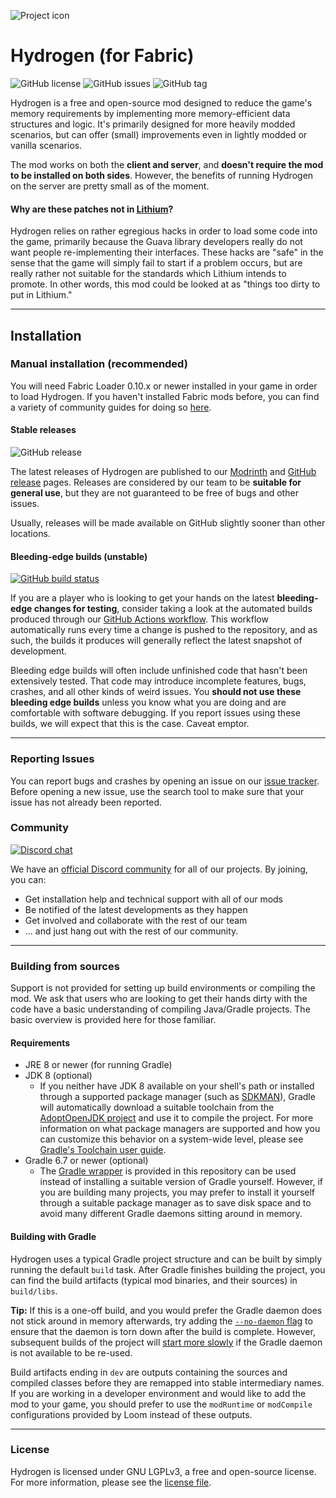 ![Project icon](src/main/resources/assets/hydrogen/icon.png?raw=true)

# Hydrogen (for Fabric)
![GitHub license](https://img.shields.io/github/license/CaffeineMC/hydrogen-fabric.svg)
![GitHub issues](https://img.shields.io/github/issues/CaffeineMC/hydrogen-fabric.svg)
![GitHub tag](https://img.shields.io/github/v/tag/CaffeineMC/hydrogen-fabric.svg)

Hydrogen is a free and open-source mod designed to reduce the game's memory requirements by implementing more
memory-efficient data structures and logic. It's primarily designed for more heavily modded scenarios, but can
offer (small) improvements even in lightly modded or vanilla scenarios.

The mod works on both the **client and server**, and **doesn't require the mod to be installed
on both sides**. However, the benefits of running Hydrogen on the server are pretty small as of the moment.

#### Why are these patches not in [Lithium](https://github.com/CaffeineMC/lithium-fabric)?

Hydrogen relies on rather egregious hacks in order to load some code into the game, primarily because the Guava
library developers really do not want people re-implementing their interfaces. These hacks are "safe" in the sense
that the game will simply fail to start if a problem occurs, but are really rather not suitable for the standards
which Lithium intends to promote. In other words, this mod could be looked at as "things too dirty to put in Lithium."

---

## Installation

### Manual installation (recommended)

You will need Fabric Loader 0.10.x or newer installed in your game in order to load Hydrogen. If you haven't installed
Fabric mods before, you can find a variety of community guides for doing so [here](https://fabricmc.net/wiki/install).

#### Stable releases

![GitHub release](https://img.shields.io/github/release/CaffeineMC/hydrogen-fabric.svg)

The latest releases of Hydrogen are published to our [Modrinth](https://modrinth.com/mods/hydrogen) and
[GitHub release](https://github.com/CaffeineMC/hydrogen-fabric/releases) pages. Releases are considered by our team to be
**suitable for general use**, but they are not guaranteed to be free of bugs and other issues.

Usually, releases will be made available on GitHub slightly sooner than other locations.

#### Bleeding-edge builds (unstable)

[![GitHub build status](https://img.shields.io/github/workflow/status/CaffeineMC/hydrogen-fabric/gradle-ci/1.16.x/dev)](https://github.com/CaffeineMC/hydrogen-fabric/actions/workflows/gradle.yml)

If you are a player who is looking to get your hands on the latest **bleeding-edge changes for testing**, consider
taking a look at the automated builds produced through our [GitHub Actions workflow](https://github.com/CaffeineMC/hydrogen-fabric/actions/workflows/gradle.yml?query=event%3Apush).
This workflow automatically runs every time a change is pushed to the repository, and as such, the builds it produces
will generally reflect the latest snapshot of development.

Bleeding edge builds will often include unfinished code that hasn't been extensively tested. That code may introduce
incomplete features, bugs, crashes, and all other kinds of weird issues. You **should not use these bleeding edge builds**
unless you know what you are doing and are comfortable with software debugging. If you report issues using these builds,
we will expect that this is the case. Caveat emptor.

---

### Reporting Issues

You can report bugs and crashes by opening an issue on our [issue tracker](https://github.com/CaffeineMC/hydrogen-fabric/issues).
Before opening a new issue, use the search tool to make sure that your issue has not already been reported.

### Community
[![Discord chat](https://img.shields.io/badge/chat%20on-discord-7289DA?logo=discord&logoColor=white)](https://jellysquid.me/discord)

We have an [official Discord community](https://jellysquid.me/discord) for all of our projects. By joining, you can:
- Get installation help and technical support with all of our mods 
- Be notified of the latest developments as they happen
- Get involved and collaborate with the rest of our team
- ... and just hang out with the rest of our community.

---

### Building from sources

Support is not provided for setting up build environments or compiling the mod. We ask that
users who are looking to get their hands dirty with the code have a basic understanding of compiling Java/Gradle
projects. The basic overview is provided here for those familiar.

#### Requirements

- JRE 8 or newer (for running Gradle)
- JDK 8 (optional)
  - If you neither have JDK 8 available on your shell's path or installed through a supported package manager (such as
[SDKMAN](https://sdkman.io)), Gradle will automatically download a suitable toolchain from the [AdoptOpenJDK project](https://adoptopenjdk.net/)
and use it to compile the project. For more information on what package managers are supported and how you can
customize this behavior on a system-wide level, please see [Gradle's Toolchain user guide](https://docs.gradle.org/current/userguide/toolchains.html).
- Gradle 6.7 or newer (optional)
  - The [Gradle wrapper](https://docs.gradle.org/current/userguide/gradle_wrapper.html#sec:using_wrapper) is provided in
    this repository can be used instead of installing a suitable version of Gradle yourself. However, if you are building
    many projects, you may prefer to install it yourself through a suitable package manager as to save disk space and to
    avoid many different Gradle daemons sitting around in memory.

#### Building with Gradle

Hydrogen uses a typical Gradle project structure and can be built by simply running the default `build` task. After Gradle
finishes building the project, you can find the build artifacts (typical mod binaries, and their sources) in
`build/libs`.

**Tip:** If this is a one-off build, and you would prefer the Gradle daemon does not stick around in memory afterwards,
try adding the [`--no-daemon` flag](https://docs.gradle.org/current/userguide/gradle_daemon.html#sec:disabling_the_daemon)
to ensure that the daemon is torn down after the build is complete. However, subsequent builds of the project will
[start more slowly](https://docs.gradle.org/current/userguide/gradle_daemon.html#sec:why_the_daemon) if the Gradle
daemon is not available to be re-used.


Build artifacts ending in `dev` are outputs containing the sources and compiled classes
before they are remapped into stable intermediary names. If you are working in a developer environment and would
like to add the mod to your game, you should prefer to use the `modRuntime` or `modCompile` configurations provided by
Loom instead of these outputs.

---
### License

Hydrogen is licensed under GNU LGPLv3, a free and open-source license. For more information, please see the
[license file](LICENSE.txt).
